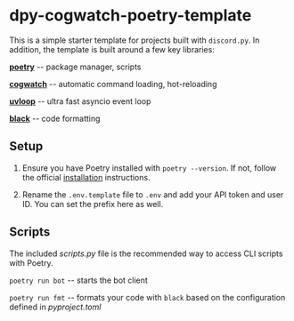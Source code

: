 # dpy-cogwatch-poetry-template

This is a simple starter template for projects built with `discord.py`. In addition, the template is built around
a few key libraries:

**[poetry](https://python-poetry.org/)** -- package manager, scripts

**[cogwatch](https://github.com/robertwayne/cogwatch)** -- automatic command loading, hot-reloading

**[uvloop](https://github.com/MagicStack/uvloop)** -- ultra fast asyncio event loop

**[black](https://github.com/psf/black)** -- code formatting


## Setup

1) Ensure you have Poetry installed with `poetry --version`. If not, follow the official
[installation](https://python-poetry.org/docs/#installation) instructions.

2) Rename the `.env.template` file to `.env` and add your API token and user ID. You can set the prefix here as well.

## Scripts

The included *scripts.py* file is the recommended way to access CLI scripts with Poetry.

`poetry run bot` -- starts the bot client

`poetry run fmt` -- formats your code with `black` based on the configuration defined in *pyproject.toml*

